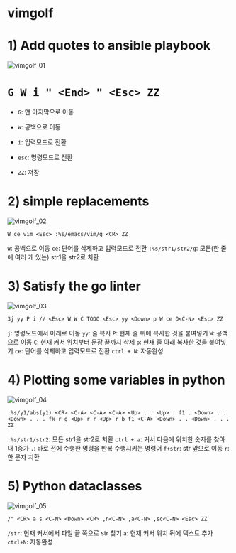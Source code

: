 # vimgolf

# 1) Add quotes to ansible playbook
![vimgolf_01](https://user-images.githubusercontent.com/93031435/144705536-96fb2c6b-86d0-4558-9d1c-55aece57faa7.gif)

# `G W i " <End> " <Esc> ZZ`

+ `G`: 맨 마지막으로 이동

+ `W`: 공백으로 이동

+ `i`: 입력모드로 전환

+ `esc`: 명령모드로 전환

+ `ZZ`: 저장


# 2) simple replacements
![vimgolf_02](https://user-images.githubusercontent.com/93031435/144705541-c69fc914-b072-4ecf-a0f6-3f7922cc8a03.gif)

`W ce vim <Esc> :%s/emacs/vim/g <CR> ZZ`

`W`: 공백으로 이동
`ce`: 단어를 삭제하고 입력모드로 전환
`:%s/str1/str2/g`: 모든(한 줄에 여러 개 있는) str1을 str2로 치환

# 3) Satisfy the go linter
![vimgolf_03](https://user-images.githubusercontent.com/93031435/144705545-e992e9f6-046c-41ab-a1ed-6c0a92b62066.gif)

`3j yy P i // <Esc> W W C TODO <Esc> yy <Down> p W ce D<C-N> <Esc> ZZ`

`j`: 명령모드에서 아래로 이동
`yy`: 줄 복사
`P`: 현재 줄 위에 복사한 것을 붙여넣기
`W`: 공백으로 이동
`C`: 현재 커서 위치부터 문장 끝까지 삭제
`p`: 현재 줄 아래 복사한 것을 붙여넣기
`ce`: 단어를 삭제하고 입력모드로 전환
`ctrl + N`: 자동완성


# 4) Plotting some variables in python
![vimgolf_04](https://user-images.githubusercontent.com/93031435/144705547-a17340e7-a08a-4563-a8d9-60dd2ed88237.gif)

`:%s/y1/abs(y1) <CR> <C-A> <C-A> <C-A> <Up> . . <Up> . f1 . <Down> . . <Down> . . . fk r g <Up> r r <Up> r b f1 <C-A> <Down> . . <Down> . . .  ZZ`

`:%s/str1/str2`: 모든 str1을 str2로 치환
`ctrl + a`: 커서 다음에 위치한 숫자를 찾아내 1증가
`.`: 바로 전에 수행한 명령을 반복 수행시키는 명령어
`f+str`: str 앞으로 이동
`r`: 한 문자 치환


# 5) Python dataclasses
![vimgolf_05](https://user-images.githubusercontent.com/93031435/144705550-19867558-66e6-4e7a-8e74-df771c9d99ad.gif)

`/" <CR> a s <C-N> <Down> <CR> ,n<C-N> ,a<C-N> ,sc<C-N> <Esc> ZZ`

`/str`: 현재 커서에서 파일 끝 쪽으로 str 찾기
`a`: 현재 커서 위치 뒤에 텍스트 추가
`ctrl+N`: 자동완성
